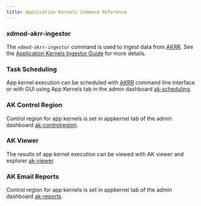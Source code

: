```yaml
---
title: Application Kernels Command Reference
---
```


### xdmod-akrr-ingestor

The `xdmod-akrr-ingestor` command is used to ingest data from
[AKRR](https://akrr.xdmod.org).  See the
[Application Kernels Ingestor Guide](ak-ingestor.html) for more details.

### Task Scheduling

App kernel execution can be scheduled with [AKRR](https://akrr.xdmod.org) command line interface 
or with GUI using App Kernels tab in the admin dashboard [ak-scheduling](ak-scheduling.md). 

### AK Control Region

Control region for app kernels is set in appkernel tab of the admin dashboard [ak-controlregion](ak-controlregion.md). 

### AK Viewer

The results of app kernel execution can be viewed with AK viewer and explorer [ak-viewer](ak-viewer.md). 

### AK Email Reports

Control region for app kernels is set in appkernel tab of the admin dashboard [ak-reports](ak-reports.md). 
